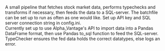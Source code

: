 A small pipeline that fetches stock market data, performs typechecks and transforms if necessary, then feeds the data to a SQL-server. The batchfile can be set up to run as often as one would like. Set up API key and SQL server connection string in config.ini. <br/>
Currently set up to use Alpha_Vantage's API to import data into a Pandas DataFrame format, then use Pandas to_sql function to feed the SQL-server. TypeChecker ensures the fed data holds the correct datatypes, else logs an error.
